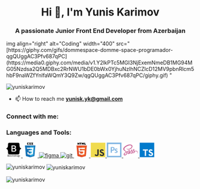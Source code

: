 <h1 align="center">Hi 👋, I'm Yunis Karimov</h1>
<h3 align="center">A passionate Junior Front End Developer from Azerbaijan</h3>
img align="right" alt="Coding" width="400" src=" [https://giphy.com/gifs/dommespace-domme-space-programador-qgQUggAC3Pfv687qPC](https://media0.giphy.com/media/v1.Y2lkPTc5MGI3NjExemNmeDB1MG94MG05Nzdsa2Q5MDBxc2RrNWU1bDE0bWx0YjhuNzlhNCZlcD12MV9pbnRlcm5hbF9naWZfYnlfaWQmY3Q9Zw/qgQUggAC3Pfv687qPC/giphy.gif) "

<p align="left"> <img src="https://komarev.com/ghpvc/?username=yuniskarimov&label=Profile%20views&color=0e75b6&style=flat" alt="yuniskarimov" /> </p>

- 📫 How to reach me **yunisk.yk@gmail.com**

<h3 align="left">Connect with me:</h3>
<p align="left">
</p>

<h3 align="left">Languages and Tools:</h3>
<p align="left"> <a href="https://getbootstrap.com" target="_blank" rel="noreferrer"> <img src="https://raw.githubusercontent.com/devicons/devicon/master/icons/bootstrap/bootstrap-plain-wordmark.svg" alt="bootstrap" width="40" height="40"/> </a> <a href="https://www.w3schools.com/css/" target="_blank" rel="noreferrer"> <img src="https://raw.githubusercontent.com/devicons/devicon/master/icons/css3/css3-original-wordmark.svg" alt="css3" width="40" height="40"/> </a> <a href="https://www.figma.com/" target="_blank" rel="noreferrer"> <img src="https://www.vectorlogo.zone/logos/figma/figma-icon.svg" alt="figma" width="40" height="40"/> </a> <a href="https://git-scm.com/" target="_blank" rel="noreferrer"> <img src="https://www.vectorlogo.zone/logos/git-scm/git-scm-icon.svg" alt="git" width="40" height="40"/> </a> <a href="https://www.w3.org/html/" target="_blank" rel="noreferrer"> <img src="https://raw.githubusercontent.com/devicons/devicon/master/icons/html5/html5-original-wordmark.svg" alt="html5" width="40" height="40"/> </a> <a href="https://developer.mozilla.org/en-US/docs/Web/JavaScript" target="_blank" rel="noreferrer"> <img src="https://raw.githubusercontent.com/devicons/devicon/master/icons/javascript/javascript-original.svg" alt="javascript" width="40" height="40"/> </a> <a href="https://www.photoshop.com/en" target="_blank" rel="noreferrer"> <img src="https://raw.githubusercontent.com/devicons/devicon/master/icons/photoshop/photoshop-line.svg" alt="photoshop" width="40" height="40"/> </a> <a href="https://sass-lang.com" target="_blank" rel="noreferrer"> <img src="https://raw.githubusercontent.com/devicons/devicon/master/icons/sass/sass-original.svg" alt="sass" width="40" height="40"/> </a> <a href="https://www.typescriptlang.org/" target="_blank" rel="noreferrer"> <img src="https://raw.githubusercontent.com/devicons/devicon/master/icons/typescript/typescript-original.svg" alt="typescript" width="40" height="40"/> </a> </p>

<p><img align="left" src="https://github-readme-stats.vercel.app/api/top-langs?username=yuniskarimov&show_icons=true&locale=en&layout=compact" alt="yuniskarimov" /></p>

<p>&nbsp;<img align="center" src="https://github-readme-stats.vercel.app/api?username=yuniskarimov&show_icons=true&locale=en" alt="yuniskarimov" /></p>

<p><img align="center" src="https://github-readme-streak-stats.herokuapp.com/?user=yuniskarimov&" alt="yuniskarimov" /></p>
